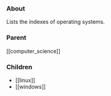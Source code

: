 ### About
Lists the indexes of operating systems.

### Parent
[[computer_science]]

### Children
- [[linux]]
- [[windows]]